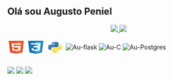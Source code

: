 ## Olá sou Augusto Peniel
<div style="display: inline_block" align="center">
  <a href="https://github.com/AugustoMonteiro">
  <img height="150em" src="https://github-readme-stats.vercel.app/api?username=AugustoMonteiro&show_icons=true&theme=dark&include_all_commits=true&count_private=true"/>
  <img height="150em" src="https://github-readme-stats.vercel.app/api/top-langs/?username=AugustoMonteiro&layout=compact&langs_count=7&theme=dark "/>
  </a>
</div>
<div style="display: inline_block"><br>
  <img align="center" alt="Au-HTML" height="30" width="40" src="https://raw.githubusercontent.com/devicons/devicon/master/icons/html5/html5-original.svg">
  <img align="center" alt="Au-CSS" height="30" width="40" src="https://raw.githubusercontent.com/devicons/devicon/master/icons/css3/css3-original.svg">
  <img align="center" alt="Au-Python" height="30" width="40" src="https://raw.githubusercontent.com/devicons/devicon/master/icons/python/python-original.svg">
  <img align="center" alt="Au-flask" height="30" width="40" src="https://cdn.jsdelivr.net/gh/devicons/devicon/icons/flask/flask-original.svg" />
  <img align="center" alt="Au-C" height="30" width="40" src="https://cdn.jsdelivr.net/gh/devicons/devicon/icons/c/c-original.svg" />
  <img align="center" alt="Au-Postgres" height="30" width="40" src="https://cdn.jsdelivr.net/gh/devicons/devicon/icons/postgresql/postgresql-original.svg" />
  
 </div>
  
 ##
  
<div> 
 
  <a href = "mailto:penielaugusto@gmail.com"><img src="https://img.shields.io/badge/-Gmail-%23333?style=for-the-badge&logo=gmail&logoColor=white" target="_blank"></a>
  <a href="https://www.linkedin.com/in/penielaugusto/" target="_blank"><img src="https://img.shields.io/badge/-LinkedIn-%230077B5?style=for-the-badge&logo=linkedin&logoColor=white" target="_blank"></a> </a> 
  <a href="https://discordapp.com/users/746346803288342614" target="_blank"><img src="https://img.shields.io/badge/Discord-7289DA?style=for-the-badge&logo=discord&logoColor=white" target="_blank"></a>
 
</div>
